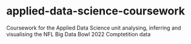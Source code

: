 # applied-data-science-coursework
Coursework for the Applied Data Science unit analysing, inferring and visualising the NFL Big Data Bowl 2022 Comptetition data
